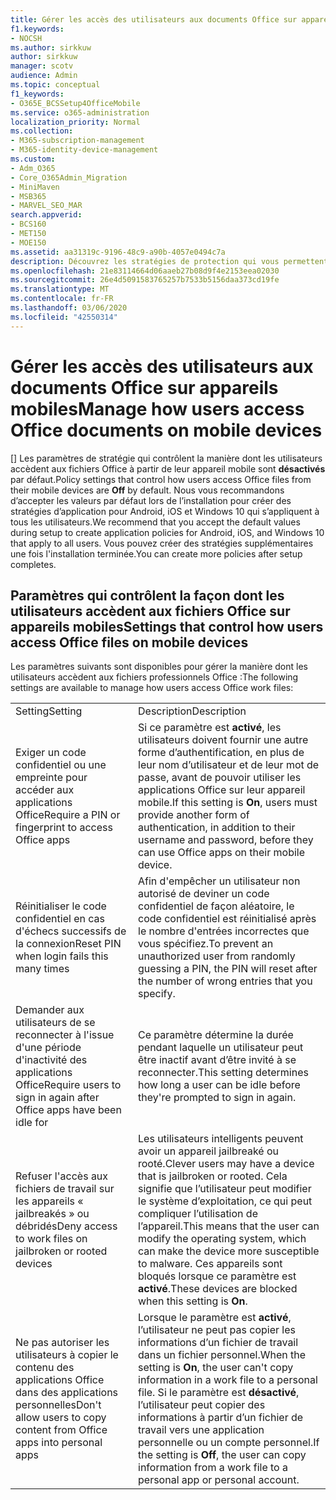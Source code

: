 ```yaml
---
title: Gérer les accès des utilisateurs aux documents Office sur appareils mobiles
f1.keywords:
- NOCSH
ms.author: sirkkuw
author: sirkkuw
manager: scotv
audience: Admin
ms.topic: conceptual
f1_keywords:
- O365E_BCSSetup4OfficeMobile
ms.service: o365-administration
localization_priority: Normal
ms.collection:
- M365-subscription-management
- M365-identity-device-management
ms.custom:
- Adm_O365
- Core_O365Admin_Migration
- MiniMaven
- MSB365
- MARVEL_SEO_MAR
search.appverid:
- BCS160
- MET150
- MOE150
ms.assetid: aa31319c-9196-48c9-a90b-4057e0494c7a
description: Découvrez les stratégies de protection qui vous permettent de gérer la manière dont les utilisateurs accèdent aux applications Office et aux fichiers de travail à partir d’appareils mobiles.
ms.openlocfilehash: 21e83114664d06aaeb27b08d9f4e2153eea02030
ms.sourcegitcommit: 26e4d5091583765257b7533b5156daa373cd19fe
ms.translationtype: MT
ms.contentlocale: fr-FR
ms.lasthandoff: 03/06/2020
ms.locfileid: "42550314"
---
```

# <a name="manage-how-users-access-office-documents-on-mobile-devices"></a><span data-ttu-id="39eb4-103">Gérer les accès des utilisateurs aux documents Office sur appareils mobiles</span><span class="sxs-lookup"><span data-stu-id="39eb4-103">Manage how users access Office documents on mobile devices</span></span>

 <span data-ttu-id="39eb4-104">[] Les paramètres de stratégie qui contrôlent la manière dont les utilisateurs accèdent aux fichiers Office à partir de leur appareil mobile sont **désactivés** par défaut.</span><span class="sxs-lookup"><span data-stu-id="39eb4-104">Policy settings that control how users access Office files from their mobile devices are **Off** by default.</span></span> <span data-ttu-id="39eb4-105">Nous vous recommandons d’accepter les valeurs par défaut lors de l’installation pour créer des stratégies d’application pour Android, iOS et Windows 10 qui s’appliquent à tous les utilisateurs.</span><span class="sxs-lookup"><span data-stu-id="39eb4-105">We recommend that you accept the default values during setup to create application policies for Android, iOS, and Windows 10 that apply to all users.</span></span> <span data-ttu-id="39eb4-106">Vous pouvez créer des stratégies supplémentaires une fois l'installation terminée.</span><span class="sxs-lookup"><span data-stu-id="39eb4-106">You can create more policies after setup completes.</span></span> 
  
## <a name="settings-that-control-how-users-access-office-files-on-mobile-devices"></a><span data-ttu-id="39eb4-107">Paramètres qui contrôlent la façon dont les utilisateurs accèdent aux fichiers Office sur appareils mobiles</span><span class="sxs-lookup"><span data-stu-id="39eb4-107">Settings that control how users access Office files on mobile devices</span></span>

<span data-ttu-id="39eb4-108">Les paramètres suivants sont disponibles pour gérer la manière dont les utilisateurs accèdent aux fichiers professionnels Office :</span><span class="sxs-lookup"><span data-stu-id="39eb4-108">The following settings are available to manage how users access Office work files:</span></span>
  
|||
|:-----|:-----|
|<span data-ttu-id="39eb4-109">Setting</span><span class="sxs-lookup"><span data-stu-id="39eb4-109">Setting</span></span>  <br/> |<span data-ttu-id="39eb4-110">Description</span><span class="sxs-lookup"><span data-stu-id="39eb4-110">Description</span></span>  <br/> |
|<span data-ttu-id="39eb4-111">Exiger un code confidentiel ou une empreinte pour accéder aux applications Office</span><span class="sxs-lookup"><span data-stu-id="39eb4-111">Require a PIN or fingerprint to access Office apps</span></span>  <br/> |<span data-ttu-id="39eb4-112">Si ce paramètre est **activé**, les utilisateurs doivent fournir une autre forme d’authentification, en plus de leur nom d’utilisateur et de leur mot de passe, avant de pouvoir utiliser les applications Office sur leur appareil mobile.</span><span class="sxs-lookup"><span data-stu-id="39eb4-112">If this setting is **On**, users must provide another form of authentication, in addition to their username and password, before they can use Office apps on their mobile device.</span></span>  <br/> |
|<span data-ttu-id="39eb4-113">Réinitialiser le code confidentiel en cas d'échecs successifs de la connexion</span><span class="sxs-lookup"><span data-stu-id="39eb4-113">Reset PIN when login fails this many times</span></span>  <br/> |<span data-ttu-id="39eb4-114">Afin d'empêcher un utilisateur non autorisé de deviner un code confidentiel de façon aléatoire, le code confidentiel est réinitialisé après le nombre d'entrées incorrectes que vous spécifiez.</span><span class="sxs-lookup"><span data-stu-id="39eb4-114">To prevent an unauthorized user from randomly guessing a PIN, the PIN will reset after the number of wrong entries that you specify.</span></span>  <br/> |
|<span data-ttu-id="39eb4-115">Demander aux utilisateurs de se reconnecter à l'issue d'une période d'inactivité des applications Office</span><span class="sxs-lookup"><span data-stu-id="39eb4-115">Require users to sign in again after Office apps have been idle for</span></span>  <br/> |<span data-ttu-id="39eb4-116">Ce paramètre détermine la durée pendant laquelle un utilisateur peut être inactif avant d’être invité à se reconnecter.</span><span class="sxs-lookup"><span data-stu-id="39eb4-116">This setting determines how long a user can be idle before they're prompted to sign in again.</span></span>  <br/> |
|<span data-ttu-id="39eb4-117">Refuser l'accès aux fichiers de travail sur les appareils « jailbreakés » ou débridés</span><span class="sxs-lookup"><span data-stu-id="39eb4-117">Deny access to work files on jailbroken or rooted devices</span></span>  <br/> |<span data-ttu-id="39eb4-118">Les utilisateurs intelligents peuvent avoir un appareil jailbreaké ou rooté.</span><span class="sxs-lookup"><span data-stu-id="39eb4-118">Clever users may have a device that is jailbroken or rooted.</span></span> <span data-ttu-id="39eb4-119">Cela signifie que l’utilisateur peut modifier le système d’exploitation, ce qui peut compliquer l’utilisation de l’appareil.</span><span class="sxs-lookup"><span data-stu-id="39eb4-119">This means that the user can modify the operating system, which can make the device more susceptible to malware.</span></span> <span data-ttu-id="39eb4-120">Ces appareils sont bloqués lorsque ce paramètre est **activé**.</span><span class="sxs-lookup"><span data-stu-id="39eb4-120">These devices are blocked when this setting is **On**.</span></span>  <br/> |
|<span data-ttu-id="39eb4-121">Ne pas autoriser les utilisateurs à copier le contenu des applications Office dans des applications personnelles</span><span class="sxs-lookup"><span data-stu-id="39eb4-121">Don't allow users to copy content from Office apps into personal apps</span></span>  <br/> |<span data-ttu-id="39eb4-122">Lorsque le paramètre est **activé**, l’utilisateur ne peut pas copier les informations d’un fichier de travail dans un fichier personnel.</span><span class="sxs-lookup"><span data-stu-id="39eb4-122">When the setting is **On**, the user can't copy information in a work file to a personal file.</span></span> <span data-ttu-id="39eb4-123">Si le paramètre est **désactivé**, l’utilisateur peut copier des informations à partir d’un fichier de travail vers une application personnelle ou un compte personnel.</span><span class="sxs-lookup"><span data-stu-id="39eb4-123">If the setting is **Off**, the user can copy information from a work file to a personal app or personal account.</span></span>  <br/> |
   

